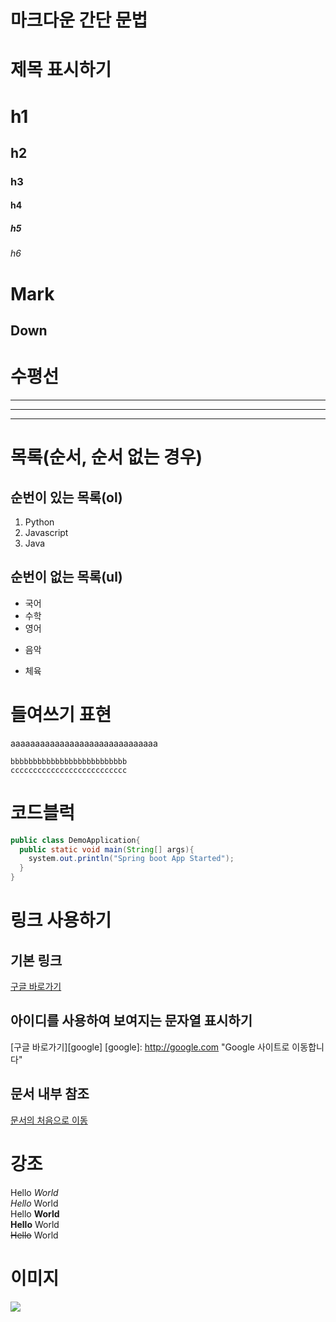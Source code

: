 # 마크다운 간단 문법

# 제목 표시하기
# h1
## h2
### h3
#### h4
##### h5
###### h6

Mark  
====
Down
----

# 수평선
---
***
___

# 목록(순서, 순서 없는 경우)
## 순번이 있는 목록(ol)
1. Python
2. Javascript
3. Java

## 순번이 없는 목록(ul)
- 국어
- 수학
- 영어
* 음악
+ 체육

# 들여쓰기 표현
aaaaaaaaaaaaaaaaaaaaaaaaaaaaaa  

    bbbbbbbbbbbbbbbbbbbbbbbbbb  
    cccccccccccccccccccccccccc  

# 코드블럭
```java
public class DemoApplication{
  public static void main(String[] args){
    system.out.println("Spring boot App Started");
  }
}
```

# 링크 사용하기
## 기본 링크
[구글 바로가기](http://google.com)

## 아이디를 사용하여 보여지는 문자열 표시하기
[구글 바로가기][google]
[google]: http://google.com "Google 사이트로 이동합니다"

## 문서 내부 참조
[문서의 처음으로 이동](#마크다운-간단-문법)

# 강조
Hello *World*  
_Hello_ World  
Hello **World**  
__Hello__ World  
~~Hello~~ World  

# 이미지
<img src="url">



